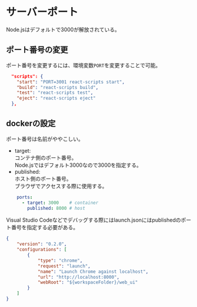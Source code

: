 # サーバーポート

Node.jsはデフォルトで3000が解放されている。

## ポート番号の変更

ポート番号を変更するには、環境変数`PORT`を変更することで可能。

```json
  "scripts": {
    "start": "PORT=3001 react-scripts start",
    "build": "react-scripts build",
    "test": "react-scripts test",
    "eject": "react-scripts eject"
  },
```

## dockerの設定

ポート番号は名前がややこしい。

- target:  
  コンテナ側のポート番号。  
  Node.jsではデフォルト3000なので3000を指定する。
- published:  
  ホスト側のポート番号。  
  ブラウザでアクセスする際に使用する。  

```yaml
    ports:
      - target: 3000    # container
        published: 8000 # host
```

Visual Studio Codeなどでデバッグする際にはlaunch.jsonにはpublishedのポート番号を指定する必要がある。

```json
{
    "version": "0.2.0",
    "configurations": [
        {
            "type": "chrome",
            "request": "launch",
            "name": "Launch Chrome against localhost",
            "url": "http://localhost:8000",
            "webRoot": "${workspaceFolder}/web_ui"
        }
    ]
}
```
